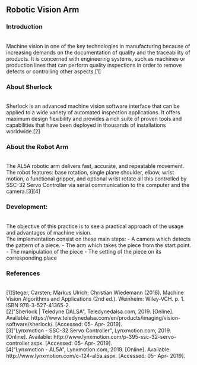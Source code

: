 ## Robotic Vision Arm

###  Introduction

<br>
Machine vision in one of the key technologies in manufacturing because of increasing demands on the documentation of quality and the traceability of products. It is concerned with engineering systems, such as machines or production lines that can perform quality inspections in order to remove defects or controlling other aspects.[1]
<br>

### About Sherlock

<br>
Sherlock is an advanced machine vision software interface that can be applied to a wide variety of automated inspection applications. It offers maximum design flexibility and provides a rich suite of proven tools and capabilities that have been deployed in thousands of installations worldwide.[2]<br>

### About the Robot Arm 
<br>
The AL5A robotic arm delivers fast, accurate, and repeatable movement. The robot features: base rotation, single plane shoulder, elbow, wrist motion, a functional gripper, and optional wrist rotate all this controlled by SSC-32 Servo Controller via serial communication to the computer and the camera.[3][4]<br>

### Development:

<br>
The objective of this practice is to see a practical approach of the usage and advantages of machine vision.
<br>
The implementation consist on these main steps:
- A camera which detects the pattern of a piece.
- The arm which takes the piece from the start point.
- The manipulation of the piece
- The setting of the piece on its corresponding place

### References
<br>
[1]Steger, Carsten; Markus Ulrich; Christian Wiedemann (2018). Machine Vision Algorithms and Applications (2nd ed.). Weinheim: Wiley-VCH. p. 1. ISBN 978-3-527-41365-2.<br>
[2]"Sherlock | Teledyne DALSA", ​Teledynedalsa.com​, 2019. [Online]. Available: https://www.teledynedalsa.com/en/products/imaging/vision-software/sherlock/. [Accessed: 05- Apr- 2019].<br>
[3]"Lynxmotion - SSC-32 Servo Controller", ​Lynxmotion.com,​ 2019. [Online]. Available: http://www.lynxmotion.com/p-395-ssc-32-servo-controller.aspx. [Accessed: 05- Apr- 2019].<br>
[4]"Lynxmotion - AL5A", ​Lynxmotion.com,​ 2019. [Online]. Available: http://www.lynxmotion.com/​c-124-al5a.aspx. [Accessed: 05- Apr- 2019].<br>
